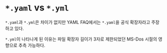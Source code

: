 # `*.yaml` vs `*.yml`

`*.yaml`과 `*.yml`은 차이가 없지만 YAML FAQ에서는 `*.yaml`을 공식 확장자라고 주장하고 있다.

`*.yml`이 나타나게 된 이유는 파일 확장자 길이가 3자로 제한되었던 MS-Dos 시절의 영향으로 추측 가능하다.
